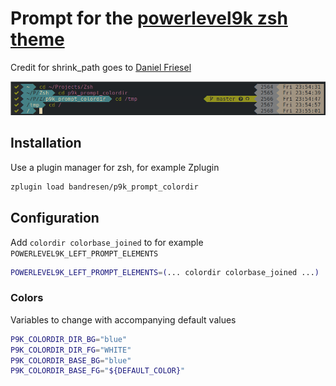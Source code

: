 # Prompt for the [powerlevel9k zsh theme](https://github.com/bhilburn/powerlevel9k)

Credit for shrink_path goes to [Daniel Friesel](https://github.com/robbyrussell/oh-my-zsh/tree/master/plugins/shrink-path)

![](https://raw.githubusercontent.com/bandresen/p9k_prompt_colordir/master/screenshot.png)

## Installation

Use a plugin manager for zsh, for example Zplugin

```bash
zplugin load bandresen/p9k_prompt_colordir
```

## Configuration

Add `colordir colorbase_joined` to for example
`POWERLEVEL9K_LEFT_PROMPT_ELEMENTS`

```bash
POWERLEVEL9K_LEFT_PROMPT_ELEMENTS=(... colordir colorbase_joined ...)
```

### Colors

Variables to change with accompanying default values
```bash
P9K_COLORDIR_DIR_BG="blue"
P9K_COLORDIR_DIR_FG="WHITE"
P9K_COLORDIR_BASE_BG="blue"
P9K_COLORDIR_BASE_FG="${DEFAULT_COLOR}"
```
